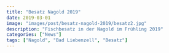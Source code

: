 ```yaml
---
title: "Besatz Nagold 2019"
date: 2019-03-01
image: "images/post/besatz-nagold-2019/besatz2.jpg"
description: "Fischbesatz in der Nagold im Frühling 2019"
categories: ["News"]
tags: ["Nagold", "Bad Liebenzell", "Besatz"]
---
```

